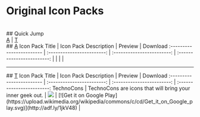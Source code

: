 # Original Icon Packs
<br>
## Quick Jump <br>
<a href='#a'>A</a> | <a href='#t'>T</a>
<br>
## <a href='#a'>A</a>
Icon Pack Title                  | Icon Pack Description               | Preview             | Download 
:------------------------ | :------------------------: | :------------------------: | :------------------------:
| | | |
<hr>
## <a href='#t'>T</a>
Icon Pack Title                  | Icon Pack Description               | Preview             | Download 
:------------------------ | :------------------------: | :------------------------: | :------------------------:
TechnoCons | TechnoCons are icons that will bring your inner geek out. | <img src='https://lh3.googleusercontent.com/-A0VcI5pss_7u736mBjEbRnU_bOSYtRi9_RSUgG4f8V3H1KEdeV6MwJGqUCHiwvvryY=h900'> | [![Get it on Google Play](https://upload.wikimedia.org/wikipedia/commons/c/cd/Get_it_on_Google_play.svg)](http://adf.ly/1jkV48) |
